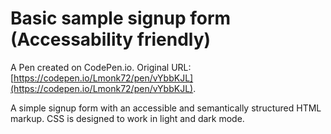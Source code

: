 # Basic sample signup form (Accessability friendly)

A Pen created on CodePen.io. Original URL: [https://codepen.io/Lmonk72/pen/vYbbKJL](https://codepen.io/Lmonk72/pen/vYbbKJL).

A simple signup form with an accessible and semantically structured  HTML markup. CSS is designed to work in light and dark mode.